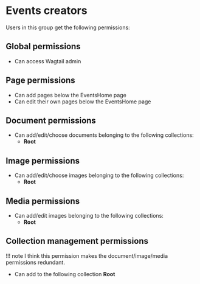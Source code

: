 # Events creators

Users in this group get the following permissions:

## Global permissions

- Can access Wagtail admin

## Page permissions

- Can add pages below the EventsHome page
- Can edit their own pages below the EventsHome page

## Document permissions

- Can add/edit/choose documents belonging to the following collections:
    - **Root**

## Image permissions

- Can add/edit/choose images belonging to the following collections:
    - **Root**

## Media permissions

- Can add/edit images belonging to the following collections:
    - **Root**

## Collection management permissions

!!! note
    I think this permission makes the document/image/media permissions redundant.

- Can add to the following collection **Root**
